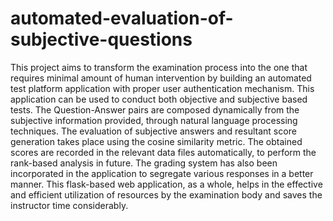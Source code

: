 # automated-evaluation-of-subjective-questions
This project aims to transform the examination process into the one that requires minimal amount of human intervention by building an automated test platform application with proper user authentication mechanism. This application can be used to conduct both objective and subjective based tests. The Question-Answer pairs are composed dynamically from the subjective information provided, through natural language processing techniques. The evaluation of subjective answers and resultant score generation takes place using the cosine similarity metric. The obtained scores are recorded in the relevant data files automatically, to perform the rank-based analysis in future. The grading system has also been incorporated in the application to segregate various responses in a better manner. This flask-based web application, as a whole, helps in the effective and efficient utilization of resources by the examination body and saves the instructor time considerably.
